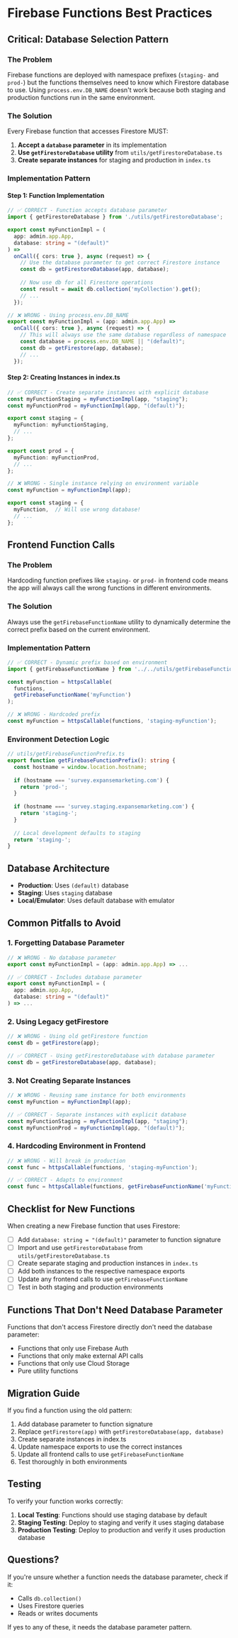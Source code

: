 # Firebase Functions Best Practices

## Critical: Database Selection Pattern

### The Problem
Firebase functions are deployed with namespace prefixes (`staging-` and `prod-`) but the functions themselves need to know which Firestore database to use. Using `process.env.DB_NAME` doesn't work because both staging and production functions run in the same environment.

### The Solution
Every Firebase function that accesses Firestore MUST:

1. **Accept a `database` parameter** in its implementation
2. **Use `getFirestoreDatabase` utility** from `utils/getFirestoreDatabase.ts`
3. **Create separate instances** for staging and production in `index.ts`

### Implementation Pattern

#### Step 1: Function Implementation
```typescript
// ✅ CORRECT - Function accepts database parameter
import { getFirestoreDatabase } from './utils/getFirestoreDatabase';

export const myFunctionImpl = (
  app: admin.app.App, 
  database: string = "(default)"
) => 
  onCall({ cors: true }, async (request) => {
    // Use the database parameter to get correct Firestore instance
    const db = getFirestoreDatabase(app, database);
    
    // Now use db for all Firestore operations
    const result = await db.collection('myCollection').get();
    // ...
  });

// ❌ WRONG - Using process.env.DB_NAME
export const myFunctionImpl = (app: admin.app.App) => 
  onCall({ cors: true }, async (request) => {
    // This will always use the same database regardless of namespace
    const database = process.env.DB_NAME || "(default)";
    const db = getFirestore(app, database);
    // ...
  });
```

#### Step 2: Creating Instances in index.ts
```typescript
// ✅ CORRECT - Create separate instances with explicit database
const myFunctionStaging = myFunctionImpl(app, "staging");
const myFunctionProd = myFunctionImpl(app, "(default)");

export const staging = {
  myFunction: myFunctionStaging,
  // ...
};

export const prod = {
  myFunction: myFunctionProd,
  // ...
};

// ❌ WRONG - Single instance relying on environment variable
const myFunction = myFunctionImpl(app);

export const staging = {
  myFunction,  // Will use wrong database!
  // ...
};
```

## Frontend Function Calls

### The Problem
Hardcoding function prefixes like `staging-` or `prod-` in frontend code means the app will always call the wrong functions in different environments.

### The Solution
Always use the `getFirebaseFunctionName` utility to dynamically determine the correct prefix based on the current environment.

### Implementation Pattern

```typescript
// ✅ CORRECT - Dynamic prefix based on environment
import { getFirebaseFunctionName } from '../../utils/getFirebaseFunctionPrefix';

const myFunction = httpsCallable(
  functions, 
  getFirebaseFunctionName('myFunction')
);

// ❌ WRONG - Hardcoded prefix
const myFunction = httpsCallable(functions, 'staging-myFunction');
```

### Environment Detection Logic
```typescript
// utils/getFirebaseFunctionPrefix.ts
export function getFirebaseFunctionPrefix(): string {
  const hostname = window.location.hostname;
  
  if (hostname === 'survey.expansemarketing.com') {
    return 'prod-';
  }
  
  if (hostname === 'survey.staging.expansemarketing.com') {
    return 'staging-';
  }
  
  // Local development defaults to staging
  return 'staging-';
}
```

## Database Architecture

- **Production**: Uses `(default)` database
- **Staging**: Uses `staging` database
- **Local/Emulator**: Uses default database with emulator

## Common Pitfalls to Avoid

### 1. Forgetting Database Parameter
```typescript
// ❌ WRONG - No database parameter
export const myFunctionImpl = (app: admin.app.App) => ...

// ✅ CORRECT - Includes database parameter
export const myFunctionImpl = (
  app: admin.app.App, 
  database: string = "(default)"
) => ...
```

### 2. Using Legacy getFirestore
```typescript
// ❌ WRONG - Using old getFirestore function
const db = getFirestore(app);

// ✅ CORRECT - Using getFirestoreDatabase with database parameter
const db = getFirestoreDatabase(app, database);
```

### 3. Not Creating Separate Instances
```typescript
// ❌ WRONG - Reusing same instance for both environments
const myFunction = myFunctionImpl(app);

// ✅ CORRECT - Separate instances with explicit database
const myFunctionStaging = myFunctionImpl(app, "staging");
const myFunctionProd = myFunctionImpl(app, "(default)");
```

### 4. Hardcoding Environment in Frontend
```typescript
// ❌ WRONG - Will break in production
const func = httpsCallable(functions, 'staging-myFunction');

// ✅ CORRECT - Adapts to environment
const func = httpsCallable(functions, getFirebaseFunctionName('myFunction'));
```

## Checklist for New Functions

When creating a new Firebase function that uses Firestore:

- [ ] Add `database: string = "(default)"` parameter to function signature
- [ ] Import and use `getFirestoreDatabase` from `utils/getFirestoreDatabase.ts`
- [ ] Create separate staging and production instances in `index.ts`
- [ ] Add both instances to the respective namespace exports
- [ ] Update any frontend calls to use `getFirebaseFunctionName`
- [ ] Test in both staging and production environments

## Functions That Don't Need Database Parameter

Functions that don't access Firestore directly don't need the database parameter:
- Functions that only use Firebase Auth
- Functions that only make external API calls
- Functions that only use Cloud Storage
- Pure utility functions

## Migration Guide

If you find a function using the old pattern:

1. Add database parameter to function signature
2. Replace `getFirestore(app)` with `getFirestoreDatabase(app, database)`
3. Create separate instances in index.ts
4. Update namespace exports to use the correct instances
5. Update all frontend calls to use `getFirebaseFunctionName`
6. Test thoroughly in both environments

## Testing

To verify your function works correctly:

1. **Local Testing**: Functions should use staging database by default
2. **Staging Testing**: Deploy to staging and verify it uses staging database
3. **Production Testing**: Deploy to production and verify it uses production database

## Questions?

If you're unsure whether a function needs the database parameter, check if it:
- Calls `db.collection()`
- Uses Firestore queries
- Reads or writes documents

If yes to any of these, it needs the database parameter pattern.